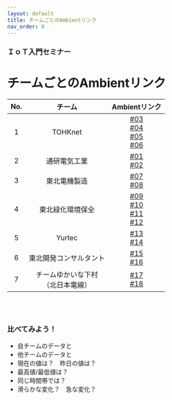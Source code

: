 ```yaml
---
layout: default
title: チームごとのAmbientリンク
nav_order: 8
---
```


### ＩｏＴ入門セミナー
# チームごとのAmbientリンク


| No.| チーム  | Ambientリンク  |
| :------------: | :------------: | :------------:  |
| 1 | TOHKnet | [#03](https://ambidata.io/bd/board.html?id=52322 "#03")<br>[#04](https://ambidata.io/bd/board.html?id=52331 "#04")<br>[#05](https://ambidata.io/bd/board.html?id=52332 "#05")<br>[#06](https://ambidata.io/bd/board.html?id=52323 "#06")|
| 2 | 通研電気工業  | [#01](https://ambidata.io/bd/board.html?id=52336 "#01")<br>[#02](https://ambidata.io/bd/board.html?id=52321 "#02")|
| 3  | 東北電機製造  | [#07](https://ambidata.io/bd/board.html?id=52338 "#07")<br>[#08](https://ambidata.io/bd/board.html?id=52329 "#08") |
| 4  | 東北緑化環境保全  |  [#09](https://ambidata.io/bd/board.html?id=52326 "#09")<br>[#10](https://ambidata.io/bd/board.html?id=52333 "#10")<br>[#11](https://ambidata.io/bd/board.html?id=52330 "#11")<br>[#12](https://ambidata.io/bd/board.html?id=52316 "#12") |
| 5  | Yurtec  |  [#13](https://ambidata.io/bd/board.html?id=52324 "#13")<br>[#14](https://ambidata.io/bd/board.html?id=50604 "#14")|
| 6  | 東北開発コンサルタント  |  [#15](https://ambidata.io/bd/board.html?id=52341 "#15")<br>[#16](https://ambidata.io/bd/board.html?id=52325 "#16") |
| 7  | チームゆかいな下村<br>（北日本電線）  |  [#17](https://ambidata.io/bd/board.html?id=52327 "#17")<br>[#18](https://ambidata.io/bd/board.html?id=52328 "#18") |



<br><br>

### 比べてみよう！
- 自チームのデータと
- 他チームのデータと
- 現在の値は？　昨日の値は？
- 最高値/最低値は？
- 同じ時間帯では？
- 滑らかな変化？　急な変化？